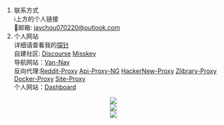 1. 联系方式    
ℹ️上方的个人链接    
📮邮箱: jaychou070220@outlook.com    
2. 个人网站    
   详细请查看我的[探针](https://status.jxufe.icu/status/jxufe-icu)    
   自建社区: [Discourse](https://jxufe.icu) [Misskey](https://misskey.jxufe.icu)    
   导航网站：[Van-Nav](https://nav.jxufe.icu/)    
   反向代理:[Reddit-Proxy](https://reddit-proxy.jxufe.icu) [Api-Proxy-NG](https://api-proxy-jxufe.deno.dev) [HackerNew-Proxy](https://hackernews-proxy.deno.dev/login) [Zlibrary-Proxy](https://zbooks.jxufe.icu/) [Docker-Proxy](https://docker-proxy.jxufe.icu) [Site-Proxy](https://siteproxy.jxufe.icu/)    
   个人网站：[Dashboard](https://jxufe.deno.dev/)    


<div align="center">
  <img  src="https://github-readme-streak-stats.herokuapp.com?user=KipJayChou&theme=onedark&date_format=M%20j%5B%2C%20Y%5D" />
</div>

<div align="center">
  <img  src="https://github-readme-stats.vercel.app/api?username=KipJayChou&show_icons=true" />
</div>

<div align="center">
    <img  src="https://github-readme-stats.vercel.app/api/top-langs/?username=KipJayChou&layout=compact" />
</div>

